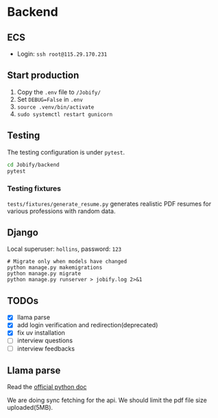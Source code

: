 # Backend

## ECS

- Login: `ssh root@115.29.170.231`

## Start production

1. Copy the `.env` file to `/Jobify/`
2. Set `DEBUG=False` in `.env`
3. `source .venv/bin/activate`
4. `sudo systemctl restart gunicorn`

## Testing

The testing configuration is under `pytest`.

```bash
cd Jobify/backend
pytest
```

### Testing fixtures

`tests/fixtures/generate_resume.py` generates realistic PDF resumes for various professions with random data.

## Django

Local superuser: `hollins`, password: `123`

```shell
# Migrate only when models have changed
python manage.py makemigrations
python manage.py migrate
python manage.py runserver > jobify.log 2>&1
```

## TODOs

- [x] llama parse
- [x] add login verification and redirection(deprecated)
- [x] fix uv installation
- [ ] interview questions
- [ ] interview feedbacks

## Llama parse

Read the [official python doc](https://docs.cloud.llamaindex.ai/llamaparse/getting_started?utm_source=chatgpt.com)

We are doing sync fetching for the api. We should limit the pdf file size uploaded(5MB).

